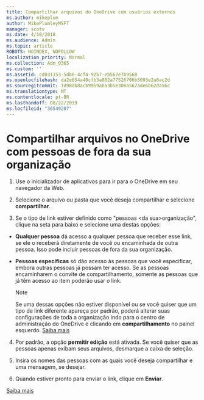 ```yaml
---
title: Compartilhar arquivos do OneDrive com usuários externos
ms.author: mikeplum
author: MikePlumleyMSFT
manager: scotv
ms.date: 4/10/2018
ms.audience: Admin
ms.topic: article
ROBOTS: NOINDEX, NOFOLLOW
localization_priority: Normal
ms.collection: Adm_O365
ms.custom: ''
ms.assetid: cd031153-5db6-4cf4-92b7-eb562e7b9568
ms.openlocfilehash: da2e654a40cfb3a802a77526706b5093e2a6ac2d
ms.sourcegitcommit: 1d98db8acb9959aba3b5e308a567ade6b62da56c
ms.translationtype: MT
ms.contentlocale: pt-BR
ms.lasthandoff: 08/22/2019
ms.locfileid: "36549207"
---
```

# <a name="share-files-in-onedrive-with-people-outside-your-organization"></a>Compartilhar arquivos no OneDrive com pessoas de fora da sua organização

1. Use o inicializador de aplicativos para ir para o OneDrive em seu navegador da Web. 
    
2. Selecione o arquivo ou pasta que você deseja compartilhar e selecione **compartilhar**. 
    
3. Se o tipo de link estiver definido como "pessoas \<da sua\>organização", clique na seta para baixo e selecione uma destas opções: 
    
  - **Qualquer pessoa** dá acesso a qualquer pessoa que receber esse link, se ele o receberá diretamente de você ou encaminhada de outra pessoa. Isso pode incluir pessoas de fora da sua organização. 
    
  - **Pessoas específicas** só dão acesso às pessoas que você especificar, embora outras pessoas já possam ter acesso. Se as pessoas encaminharem o convite de compartilhamento, somente as pessoas que já têm acesso ao item poderão usar o link. 
    
    > [!NOTE]
    > Se uma dessas opções não estiver disponível ou se você quiser que um tipo de link diferente apareça por padrão, poderá alterar suas configurações de toda a organização indo para o centro de administração do OneDrive e clicando em **compartilhamento** no painel esquerdo. [Saiba mais](https://go.microsoft.com/fwlink/?linkid=871961)
  
4. Por padrão, a opção **permitir edição** está ativada. Se você quiser que as pessoas apenas exibam seus arquivos, desmarque a caixa de seleção. 
    
5. Insira os nomes das pessoas com as quais você deseja compartilhar e uma mensagem, se desejar.
    
6. Quando estiver pronto para enviar o link, clique em **Enviar**. 
    
[Saiba mais](https://go.microsoft.com/fwlink/?linkid=871861)
  

